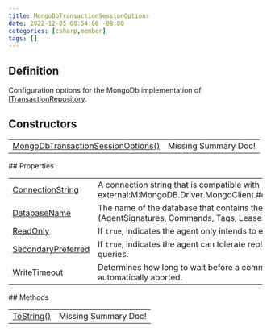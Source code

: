 ```yaml
---
title: MongoDbTransactionSessionOptions
date: 2022-12-05 00:54:08 -08:00
categories: [csharp,member]
tags: []
---
```


## Definition

Configuration options for the MongoDb implementation of <a href='/posts/csharp.member.entitydb.abstractions.transactions.itransactionrepository/'>ITransactionRepository</a>.

## Constructors
<table><tr><td><!--/posts/csharp.member.entitydb.mongodb.sessions.mongodbtransactionsessionoptions-.ctor#.../--><a href='#'>MongoDbTransactionSessionOptions()</a></td><td>Missing Summary Doc!</td></tr></table>
## Properties
<table><tr><td><!--/posts/csharp.member.entitydb.mongodb.sessions.mongodbtransactionsessionoptions.connectionstring/--><a href='#'>ConnectionString</a></td><td>
A connection string that is compatible with [see external:M:MongoDB.Driver.MongoClient.#ctor(System.String)]</td></tr><tr><td><!--/posts/csharp.member.entitydb.mongodb.sessions.mongodbtransactionsessionoptions.databasename/--><a href='#'>DatabaseName</a></td><td>
The name of the database that contains the collections (AgentSignatures, Commands, Tags, Leases)
</td></tr><tr><td><!--/posts/csharp.member.entitydb.mongodb.sessions.mongodbtransactionsessionoptions.readonly/--><a href='#'>ReadOnly</a></td><td>
If <code class='language-plaintext highlighter-rouge'>true</code>, indicates the agent only intends to execute queries.
</td></tr><tr><td><!--/posts/csharp.member.entitydb.mongodb.sessions.mongodbtransactionsessionoptions.secondarypreferred/--><a href='#'>SecondaryPreferred</a></td><td>
If <code class='language-plaintext highlighter-rouge'>true</code>, indicates the agent can tolerate replication lag for queries.
</td></tr><tr><td><!--/posts/csharp.member.entitydb.mongodb.sessions.mongodbtransactionsessionoptions.writetimeout/--><a href='#'>WriteTimeout</a></td><td>
Determines how long to wait before a command should be automatically aborted.
</td></tr></table>
## Methods
<table><tr><td><!--/posts/csharp.member.entitydb.mongodb.sessions.mongodbtransactionsessionoptions.tostring/--><a href='#'>ToString()</a></td><td>Missing Summary Doc!</td></tr></table>
